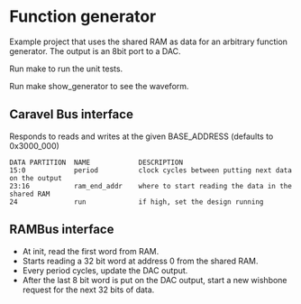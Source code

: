 # Function generator

Example project that uses the shared RAM as data for an arbitrary function generator.
The output is an 8bit port to a DAC.

Run make to run the unit tests.

Run make show_generator to see the waveform.

## Caravel Bus interface

Responds to reads and writes at the given BASE_ADDRESS (defaults to 0x3000_000)

    DATA PARTITION  NAME            DESCRIPTION
    15:0            period          clock cycles between putting next data on the output
    23:16           ram_end_addr    where to start reading the data in the shared RAM
    24              run             if high, set the design running

## RAMBus interface

* At init, read the first word from RAM.
* Starts reading a 32 bit word at address 0 from the shared RAM.
* Every period cycles, update the DAC output.
* After the last 8 bit word is put on the DAC output, start a new wishbone request for the next 32 bits of data.
